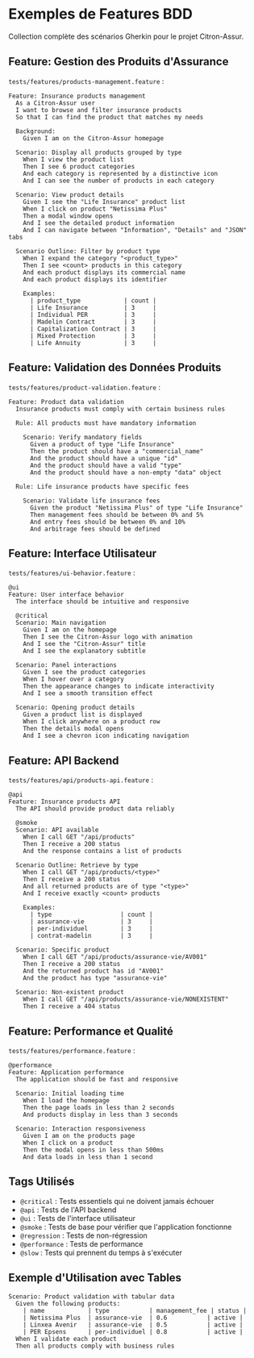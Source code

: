 # Exemples de Features BDD

Collection complète des scénarios Gherkin pour le projet Citron-Assur.

## Feature: Gestion des Produits d'Assurance

`tests/features/products-management.feature` :
```gherkin
Feature: Insurance products management
  As a Citron-Assur user
  I want to browse and filter insurance products
  So that I can find the product that matches my needs

  Background:
    Given I am on the Citron-Assur homepage

  Scenario: Display all products grouped by type
    When I view the product list
    Then I see 6 product categories
    And each category is represented by a distinctive icon
    And I can see the number of products in each category

  Scenario: View product details
    Given I see the "Life Insurance" product list
    When I click on product "Netissima Plus"
    Then a modal window opens
    And I see the detailed product information
    And I can navigate between "Information", "Details" and "JSON" tabs

  Scenario Outline: Filter by product type
    When I expand the category "<product_type>"
    Then I see <count> products in this category
    And each product displays its commercial name
    And each product displays its identifier

    Examples:
      | product_type            | count |
      | Life Insurance          | 3     |
      | Individual PER          | 3     |
      | Madelin Contract        | 3     |
      | Capitalization Contract | 3     |
      | Mixed Protection        | 3     |
      | Life Annuity            | 3     |
```

## Feature: Validation des Données Produits

`tests/features/product-validation.feature` :
```gherkin
Feature: Product data validation
  Insurance products must comply with certain business rules

  Rule: All products must have mandatory information

    Scenario: Verify mandatory fields
      Given a product of type "Life Insurance"
      Then the product should have a "commercial_name"
      And the product should have a unique "id"
      And the product should have a valid "type"
      And the product should have a non-empty "data" object

  Rule: Life insurance products have specific fees

    Scenario: Validate life insurance fees
      Given the product "Netissima Plus" of type "Life Insurance"
      Then management fees should be between 0% and 5%
      And entry fees should be between 0% and 10%
      And arbitrage fees should be defined
```

## Feature: Interface Utilisateur

`tests/features/ui-behavior.feature` :
```gherkin
@ui
Feature: User interface behavior
  The interface should be intuitive and responsive

  @critical
  Scenario: Main navigation
    Given I am on the homepage
    Then I see the Citron-Assur logo with animation
    And I see the "Citron-Assur" title
    And I see the explanatory subtitle

  Scenario: Panel interactions
    Given I see the product categories
    When I hover over a category
    Then the appearance changes to indicate interactivity
    And I see a smooth transition effect

  Scenario: Opening product details
    Given a product list is displayed
    When I click anywhere on a product row
    Then the details modal opens
    And I see a chevron icon indicating navigation
```

## Feature: API Backend

`tests/features/api/products-api.feature` :
```gherkin
@api
Feature: Insurance products API
  The API should provide product data reliably

  @smoke
  Scenario: API available
    When I call GET "/api/products"
    Then I receive a 200 status
    And the response contains a list of products

  Scenario Outline: Retrieve by type
    When I call GET "/api/products/<type>"
    Then I receive a 200 status
    And all returned products are of type "<type>"
    And I receive exactly <count> products

    Examples:
      | type                   | count |
      | assurance-vie          | 3     |
      | per-individuel         | 3     |
      | contrat-madelin        | 3     |

  Scenario: Specific product
    When I call GET "/api/products/assurance-vie/AV001"
    Then I receive a 200 status
    And the returned product has id "AV001"
    And the product has type "assurance-vie"

  Scenario: Non-existent product
    When I call GET "/api/products/assurance-vie/NONEXISTENT"
    Then I receive a 404 status
```

## Feature: Performance et Qualité

`tests/features/performance.feature` :
```gherkin
@performance
Feature: Application performance
  The application should be fast and responsive

  Scenario: Initial loading time
    When I load the homepage
    Then the page loads in less than 2 seconds
    And products display in less than 3 seconds

  Scenario: Interaction responsiveness
    Given I am on the products page
    When I click on a product
    Then the modal opens in less than 500ms
    And data loads in less than 1 second
```

## Tags Utilisés

- `@critical` : Tests essentiels qui ne doivent jamais échouer
- `@api` : Tests de l'API backend
- `@ui` : Tests de l'interface utilisateur
- `@smoke` : Tests de base pour vérifier que l'application fonctionne
- `@regression` : Tests de non-régression
- `@performance` : Tests de performance
- `@slow` : Tests qui prennent du temps à s'exécuter

## Exemple d'Utilisation avec Tables

```gherkin
Scenario: Product validation with tabular data
  Given the following products:
    | name            | type           | management_fee | status |
    | Netissima Plus  | assurance-vie  | 0.6           | active |
    | Linxea Avenir   | assurance-vie  | 0.5           | active |
    | PER Epsens      | per-individuel | 0.8           | active |
  When I validate each product
  Then all products comply with business rules
```